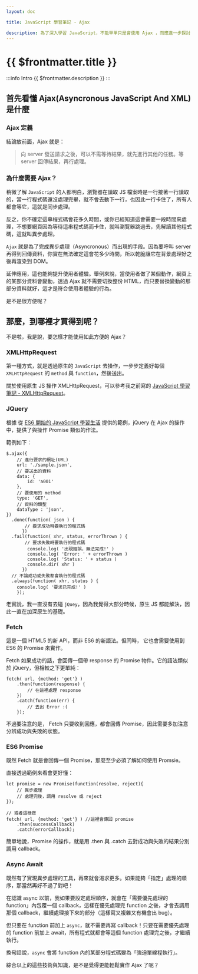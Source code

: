 ```yaml
---
layout: doc

title: JavaScript 學習筆記 - Ajax

description: 為了深入學習 JavaScript，不能單單只是會使用 Ajax ，而應進一步探討 Asyncronous JavaScript And XML（不過大多數的 XML 都已被 JSON 取代）。
---
```


# {{ $frontmatter.title }}

:::info Intro
{{ $frontmatter.description }}
:::

## 首先看懂 Ajax(Asyncronous JavaScript And XML) 是什麼

### Ajax 定義

結論放前面，Ajax 就是：

> 向 server 發送請求之後，可以不需等待結果，就先進行其他的任務。等 server 回傳結果，再行處理。

### 為什麼需要 Ajax？

稍微了解 `JavaScript` 的人都明白，瀏覽器在讀取 JS 檔案時是一行接著一行讀取的，當一行程式碼還沒處理完畢，就不會去動下一行，也因此一行卡住了，所有人都會等它，這就是同步處理。

反之，你不確定這串程式碼會花多久時間，或你已經知道這會需要一段時間來處理，不想要網頁因為等待這串程式碼而卡住，就叫瀏覽器跳過去，先解讀其他程式碼，這就叫異步處理。

`Ajax` 就是為了完成異步處理（Asyncronous）而出現的手段。因為要呼叫 server 再得到回傳資料，你實在無法確定這會花多少時間，所以乾脆讓它在背景處理好之後再渲染到 DOM。

延伸應用，這也能夠提升使用者體驗。舉例來說，當使用者做了某個動作，網頁上的某部分資料會變動，透過 Ajax 就不需要切換整份 HTML，而只要替換變動的那部分資料就好，這才是符合使用者體驗的行為。

是不是很方便呢？

## 那麼，到哪裡才買得到呢？

不是啦，我是說，要怎樣才能使用如此方便的 Ajax？

### XMLHttpRequest

第一種方式，就是透過原生的 `JavaScript` 去操作，一步步定義好每個 `XMLHttpRequest` 的 `method` 與 `function`，然後送出。

關於使用原生 JS 操作 XMLHttpRequest，可以參考我之前寫的 [JavaScript 學習筆記 - XMLHttpRequest](./js-xmlhttprequest)。

### JQuery

根據 從 [ES6 開始的 JavaScript 學習生活](https://eyesofkids.gitbooks.io/javascript-start-from-es6/content/part4/ajax_fetch.html) 提供的範例，jQuery 在 Ajax 的操作中，提供了與操作 Promise 類似的作法。

範例如下：

```js:line-numbers
$.ajax({
    // 進行要求的網址(URL)
    url: './sample.json',
    // 要送出的資料
    data: {
        id: 'a001'
    },
    // 要使用的 method
    type: 'GET',
    // 資料的類型
    dataType : 'json',
})
  .done(function( json ) {
       // 要求成功時要執行的程式碼
      })
  .fail(function( xhr, status, errorThrown ) {
       // 要求失敗時要執行的程式碼
        console.log( '出現錯誤，無法完成!' )
        console.log( 'Error: ' + errorThrown )
        console.log( 'Status: ' + status )
        console.dir( xhr )
      })
  // 不論成功或失敗都會執行的程式碼
  .always(function( xhr, status ) {
    console.log( '要求已完成!' )
    });
```

老實說，我一直沒有去碰 `jQuey`，因為我覺得大部分時候，原生 JS 都能解決，因此一直在加深原生的基礎。

### Fetch

這是一個 HTML5 的新 API，而非 ES6 的新語法。但同時，
它也會需要使用到 ES6 的 Promise 來實作。

Fetch 如果成功的話，會回傳一個帶 response 的 Promise 物件。它的語法類似於 jQuery，但相較之下更單純：

```js:line-numbers
fetch( url, {method: 'get'} )
    .then(function(response) {
        // 在這裡處理 response
    })
    .catch(function(err) {
        // 丟出 Error :(
    });
```

不過要注意的是， Fetch 只要收到回應，都會回傳 Promise，因此需要多加注意分辨成功與失敗的狀態。

### ES6 Promise

既然 Fetch 就是會回傳一個 Promise，那麼至少必須了解如何使用 Promsie。

直接透過範例來看會更好懂：

```js:line-numbers
let promise = new Promise(function(resolve, reject){
    // 異步處理
    // 處理完後，調用 resolve 或 reject
});

// 或者這樣做
fetch( url, {method: 'get'} ) //這裡會傳回 promise
    .then(successCallback)
    .catch(errorCallback);
```

簡單地說，Promise 的操作，就是用 .then 與 .catch 去對成功與失敗的結果分別調用 callback。

### Async Await

既然有了實現異步處理的工具，再來就會渴求更多。如果能夠「指定」處理的順序，那當然再好不過了對吧！

在認識 async 以前，我如果要設定處理順序，就會在「需要優先處理的 function」內包覆一個 callback，這樣在優先處理完 function 之後，才會去調用那個 callback，繼續處理接下來的部分（這樣寫又複雜又有機會出 bug）。

但只要在 function 前加上 `async`，就不需要再寫 callback！只要在需要優先處理的 function 前加上 await，所有程式就都會等這個 function 處理完之後，才繼續執行。

換句話說，`async` 會將 function 內的某部分程式碼變為「強迫單線程執行」。

綜合以上的這些技術與知識，是不是覺得更能輕鬆實作 Ajax 了呢？
